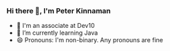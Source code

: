 ### Hi there 👋, I'm Peter Kinnaman
- 🔭 I'm an associate at Dev10
- 🌱 I’m currently learning Java 
- 😄 Pronouns: I'm non-binary. Any pronouns are fine
<!--
**Peter-Kinnaman/Peter-Kinnaman** is a ✨ _special_ ✨ repository because its `README.md` (this file) appears on your GitHub profile.

Here are some ideas to get you started:

- 🔭 I’m currently working on ...
- 🌱 I’m currently learning ...
- 👯 I’m looking to collaborate on ...
- 🤔 I’m looking for help with ...
- 💬 Ask me about ...
- 📫 How to reach me: ...
- 😄 Pronouns: ...
- ⚡ Fun fact: ...
-->
